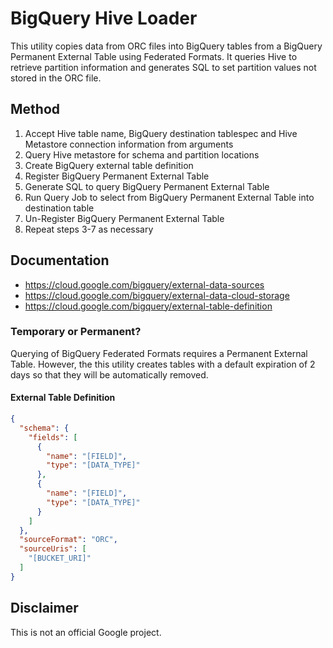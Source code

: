 # BigQuery Hive Loader

This utility copies data from ORC files into BigQuery tables from a BigQuery Permanent External Table using Federated Formats.
It queries Hive to retrieve partition information and generates SQL to set partition values not stored in the ORC file.


## Method

1. Accept Hive table name, BigQuery destination tablespec and Hive Metastore connection information from arguments
2. Query Hive metastore for schema and partition locations
3. Create BigQuery external table definition
4. Register BigQuery Permanent External Table
5. Generate SQL to query BigQuery Permanent External Table
6. Run Query Job to select from BigQuery Permanent External Table into destination table
7. Un-Register BigQuery Permanent External Table
8. Repeat steps 3-7 as necessary


## Documentation

* https://cloud.google.com/bigquery/external-data-sources
* https://cloud.google.com/bigquery/external-data-cloud-storage
* https://cloud.google.com/bigquery/external-table-definition


### Temporary or Permanent?

Querying of BigQuery Federated Formats requires a Permanent External Table.
However, the this utility creates tables with a default expiration of 2 days so that they will be automatically removed.



#### External Table Definition

```json
{
  "schema": {
    "fields": [
      {
        "name": "[FIELD]",
        "type": "[DATA_TYPE]"
      },
      {
        "name": "[FIELD]",
        "type": "[DATA_TYPE]"
      }
    ]
  },
  "sourceFormat": "ORC",
  "sourceUris": [
    "[BUCKET_URI]"
  ]
}
```

## Disclaimer

This is not an official Google project.

